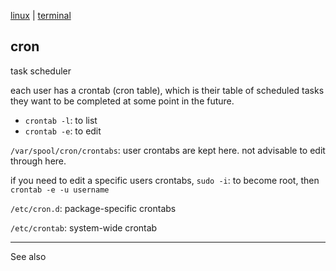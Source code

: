 [linux](index.md) | [terminal](terminal.md)

## cron

task scheduler

each user has a crontab (cron table), which is their table of scheduled tasks they want to be completed at some point in the future.

- `crontab -l`: to list
- `crontab -e`: to edit

`/var/spool/cron/crontabs`: user crontabs are kept here. not advisable to edit through here.

if you need to edit a specific users crontabs, `sudo -i`: to become root, then `crontab -e -u username`

`/etc/cron.d`: package-specific crontabs

`/etc/crontab`: system-wide crontab


---

See also
